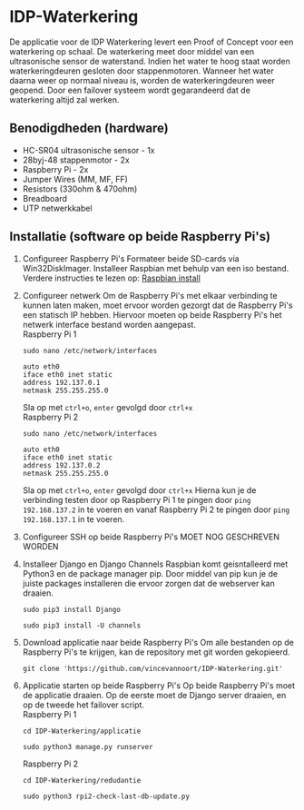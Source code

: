 # IDP-Waterkering
De applicatie voor de IDP Waterkering levert een Proof of Concept voor een waterkering op schaal. De waterkering meet door middel van een ultrasonische sensor de waterstand. Indien het water te hoog staat worden waterkeringdeuren gesloten door stappenmotoren. Wanneer het water daarna weer op normaal niveau is, worden de waterkeringdeuren weer geopend. Door een failover systeem wordt gegarandeerd dat de waterkering altijd zal werken.

## Benodigdheden (hardware)
- HC-SR04 ultrasonische sensor - 1x
- 28byj-48 stappenmotor - 2x
- Raspberry Pi - 2x
- Jumper Wires (MM, MF, FF)
- Resistors (330ohm & 470ohm)
- Breadboard
- UTP netwerkkabel

## Installatie (software op beide Raspberry Pi's)
1. Configureer Raspberry Pi's
   Formateer beide SD-cards via Win32DiskImager. Installeer Raspbian met behulp van een iso bestand. Verdere instructies te lezen op: [Raspbian install](https://www.raspberrypi.org/documentation/installation/installing-images/)
2. Configureer netwerk
   Om de Raspberry Pi's met elkaar verbinding te kunnen laten maken, moet ervoor worden gezorgt dat de Raspberry Pi's een statisch IP hebben. Hiervoor moeten op beide Raspberry Pi's het netwerk interface bestand worden aangepast.  
   Raspberry Pi 1
   ```
   sudo nano /etc/network/interfaces
   ```
   ```
   auto eth0
   iface eth0 inet static
   address 192.137.0.1
   netmask 255.255.255.0
   ```
   Sla op met `ctrl+o`, `enter` gevolgd door `ctrl+x`  
   Raspberry Pi 2
   ```
   sudo nano /etc/network/interfaces
   ```
   ```
   auto eth0
   iface eth0 inet static
   address 192.137.0.2
   netmask 255.255.255.0
   ```
   Sla op met `ctrl+o`, `enter` gevolgd door `ctrl+x`
   Hierna kun je de verbinding testen door op Raspberry Pi 1 te pingen door ```ping 192.168.137.2``` in te voeren en vanaf Raspberry Pi 2 te pingen door ```ping 192.168.137.1``` in te voeren.

3. Configureer SSH op beide Raspberry Pi's
   MOET NOG GESCHREVEN WORDEN

4. Installeer Django en Django Channels
   Raspbian komt geisntalleerd met Python3 en de package manager pip. Door middel van pip kun je de juiste packages installeren die ervoor zorgen dat de webserver kan draaien.
   ```
   sudo pip3 install Django
   ```
   ```
   sudo pip3 install -U channels
   ```

5. Download applicatie naar beide Raspberry Pi's
   Om alle bestanden op de Raspberry Pi's te krijgen, kan de repository met git worden gekopieerd.
   ```
   git clone 'https://github.com/vincevannoort/IDP-Waterkering.git'
   ```

6. Applicatie starten op beide Raspberry Pi's
   Op beide Raspberry Pi's moet de applicatie draaien. Op de eerste moet de Django server draaien, en op de tweede het failover script.  
   Raspberry Pi 1
   ```
   cd IDP-Waterkering/applicatie
   ```
   ```
   sudo python3 manage.py runserver
   ```  
   Raspberry Pi 2
   ```
   cd IDP-Waterkering/redudantie
   ```
   ```
   sudo python3 rpi2-check-last-db-update.py
   ```
